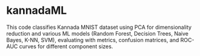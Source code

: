 # kannadaML
This code classifies Kannada MNIST dataset using PCA for dimensionality reduction and various ML models (Random Forest, Decision Trees, Naive Bayes, K-NN, SVM), evaluating with metrics, confusion matrices, and ROC-AUC curves for different component sizes.
